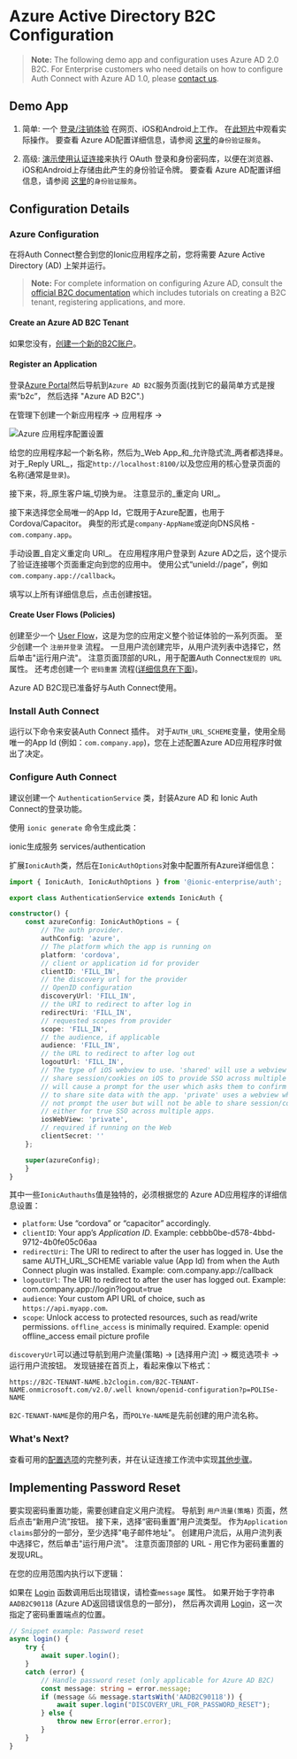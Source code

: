 # Azure Active Directory B2C Configuration

> **Note:** The following demo app and configuration uses Azure AD 2.0 B2C. For Enterprise customers who need details on how to configure Auth Connect with Azure AD 1.0, please [contact us](https://ionic.zendesk.com/hc/en-us/requests/new).

## Demo App

1. 简单: 一个 [登录/注销体验](https://github.com/ionic-team/demo-authconnect-azureb2c) 在网页、iOS和Android上工作。 在[此短片](https://www.youtube.com/watch?v=v-LuS6aiRDo&feature=youtu.be)中观看实际操作。 要查看 Azure AD配置详细信息，请参阅 [这里](https://github.com/ionic-team/demo-authconnect-azureb2c/blob/master/completed/src/app/services/authentication.service.ts)的`身份验证服务`。

2. 高级: [演示使用认证连接](https://github.com/ionic-team/cs-demo-ac-iv)来执行 OAuth 登录和身份密码库，以便在浏览器、iOS和Android上存储由此产生的身份验证令牌。 要查看 Azure AD配置详细信息，请参阅 [这里](https://github.com/ionic-team/cs-demo-ac-iv/blob/master/src/app/services/authentication/authentication.service.ts)的`身份验证服务`。

## Configuration Details

### Azure Configuration

在将Auth Connect整合到您的Ionic应用程序之前，您将需要 Azure Active Directory (AD) 上架并运行。

> **Note:** For complete information on configuring Azure AD, consult the [official B2C documentation](https://docs.microsoft.com/en-us/azure/active-directory-b2c/tutorial-create-tenant) which includes tutorials on creating a B2C tenant, registering applications, and more.

#### Create an Azure AD B2C Tenant

如果您没有，[创建一个新的B2C账户](https://docs.microsoft.com/en-us/azure/active-directory-b2c/tutorial-create-tenant)。

#### Register an Application

登录[Azure Portal](https://portal.azure.com)然后导航到`Azure AD B2C`服务页面(找到它的最简单方式是搜索“b2c”， 然后选择 "Azure AD B2C".)

在管理下创建一个新应用程序 -> 应用程序 ->

![Azure 应用程序配置设置](/docs/assets/img/native/azure-app-settings.png)

给您的应用程序起一个新名称，然后为_Web App_和_允许隐式流_两者都选择`是`。 对于_Reply URL_，指定`http://localhost:8100/`以及您应用的核心登录页面的名称(通常是`登录`)。

接下来，将_原生客户端_切换为`是`。 注意显示的_重定向 URI_。

接下来选择您全局唯一的App Id，它既用于Azure配置，也用于Cordova/Capacitor。 典型的形式是`company-AppName`或逆向DNS风格 - `com.company.app`。

手动设置_自定义重定向 URI_。 在应用程序用户登录到 Azure AD之后，这个提示了验证连接哪个页面重定向到您的应用中。 使用公式“unieId://page”，例如`com.company.app://callback`。

填写以上所有详细信息后，点击创建按钮。

#### Create User Flows (Policies)

创建至少一个 [User Flow](https://docs.microsoft.com/en-us/azure/active-directory-b2c/tutorial-create-user-flows)，这是为您的应用定义整个验证体验的一系列页面。 至少创建一个 `注册并登录` 流程。 一旦用户流创建完毕，从用户流列表中选择它，然后单击"运行用户流"。 注意页面顶部的URL，用于配置Auth Connect`发现的 URL` 属性。 还考虑创建一个 `密码重置` 流程([详细信息在下面](#implementing-password-reset))。

Azure AD B2C现已准备好与Auth Connect使用。

### Install Auth Connect

运行以下命令来安装Auth Connect 插件。 对于`AUTH_URL_SCHEME`变量，使用全局唯一的App Id (例如：`com.company.app`)，您在上述配置Azure AD应用程序时做出了决定。

<native-ent-install plugin-id="auth" variables="--variable AUTH_URL_SCHEME=com.company.app"></native-ent-install>

### Configure Auth Connect

建议创建一个 `AuthenticationService` 类，封装Azure AD 和 Ionic Auth Connect的登录功能。

使用 `ionic generate` 命令生成此类：

<command-line> <command-prompt>ionic生成服务 services/authentication</command-prompt> </command-line>

扩展`IonicAuth`类，然后在`IonicAuthOptions`对象中配置所有Azure详细信息：

```typescript
import { IonicAuth, IonicAuthOptions } from '@ionic-enterprise/auth';

export class AuthenticationService extends IonicAuth {

constructor() {
    const azureConfig: IonicAuthOptions = {
        // The auth provider.
        authConfig: 'azure',
        // The platform which the app is running on
        platform: 'cordova',
        // client or application id for provider
        clientID: 'FILL_IN',
        // the discovery url for the provider
        // OpenID configuration
        discoveryUrl: 'FILL_IN',
        // the URI to redirect to after log in
        redirectUri: 'FILL_IN',
        // requested scopes from provider
        scope: 'FILL_IN',
        // the audience, if applicable
        audience: 'FILL_IN',
        // the URL to redirect to after log out
        logoutUrl: 'FILL_IN',
        // The type of iOS webview to use. 'shared' will use a webview that can
        // share session/cookies on iOS to provide SSO across multiple apps but
        // will cause a prompt for the user which asks them to confirm they want
        // to share site data with the app. 'private' uses a webview which will
        // not prompt the user but will not be able to share session/cookie data
        // either for true SSO across multiple apps.
        iosWebView: 'private',
        // required if running on the Web
        clientSecret: ''
    };

    super(azureConfig);
    }
}
```

其中一些`IonicAuthauths`值是独特的，必须根据您的 Azure AD应用程序的详细信息设置：

* `platform`: Use “cordova” or “capacitor” accordingly.
* `clientID`: Your app’s _Application ID_. Example: cebbb0be-d578-4bbd-9712-4b0fe05c06aa
* `redirectUri`: The URI to redirect to after the user has logged in. Use the same AUTH_URL_SCHEME variable value (App Id) from when the Auth Connect plugin was installed. Example: com.company.app://callback
* `logoutUrl`: The URI to redirect to after the user has logged out. Example: com.company.app://login?logout=true
* `audience`: Your custom API URL of choice, such as `https://api.myapp.com`.
* `scope`: Unlock access to protected resources, such as read/write permissions. `offline_access` is minimally required. Example: openid offline_access email picture profile

`discoveryUrl`可以通过导航到用户流量(策略) -> [选择用户流] -> 概览选项卡 -> 运行用户流按钮。 发现链接在首页上，看起来像以下格式：

`https://B2C-TENANT-NAME.b2clogin.com/B2C-TENANT-NAME.onmicrosoft.com/v2.0/.well known/openid-configuration?p=POLISe-NAME`

`B2C-TENANT-NAME`是你的用户名，而`POLYe-NAME`是先前创建的用户流名称。

### What's Next?

查看可用的[配置选项](/docs/enterprise/auth-connect#ionicauthoptions)的完整列表，并在认证连接工作流中实现[其他步骤](/docs/enterprise/auth-connect#workflow)。

## Implementing Password Reset

要实现密码重置功能，需要创建自定义用户流程。 导航到 `用户流量(策略)` 页面，然后点击“新用户流”按钮。 接下来，选择“密码重置”用户流类型。 作为`Application claims`部分的一部分，至少选择"电子邮件地址"。 创建用户流后，从用户流列表中选择它，然后单击"运行用户流"。 注意页面顶部的 URL - 用它作为密码重置的发现URL。

在您的应用范围内执行以下逻辑：

如果在 [Login](/docs/enterprise/auth-connect#iionicauth.login) 函数调用后出现错误，请检查`message` 属性。 如果开始于字符串`AADB2C90118` (Azure AD返回错误信息的一部分)， 然后再次调用 [Login](#iionicauth.login)，这一次指定了密码重置端点的位置。

```typescript
// Snippet example: Password reset
async login() {
    try {
        await super.login();
    }
    catch (error) {
        // Handle password reset (only applicable for Azure AD B2C)
        const message: string = error.message;
        if (message && message.startsWith('AADB2C90118')) {
            await super.login("DISCOVERY_URL_FOR_PASSWORD_RESET");
        } else {
            throw new Error(error.error);
        }
    }
}
```
